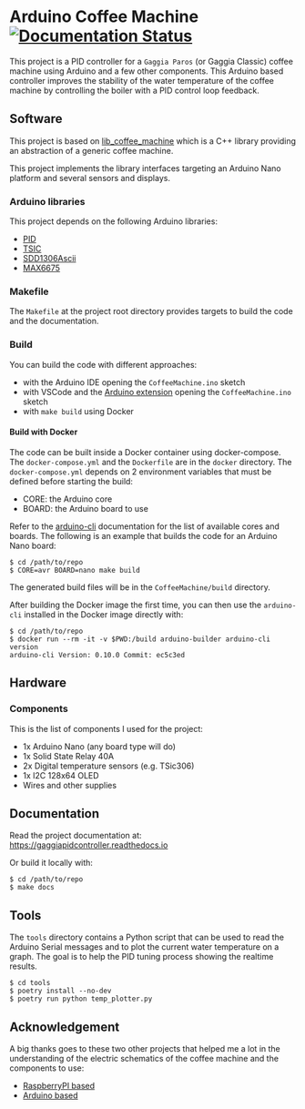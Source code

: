 # Arduino Coffee Machine [![Documentation Status](https://readthedocs.org/projects/arduinocoffeemachine/badge/?version=latest)](https://arduinocoffeemachine.readthedocs.io/en/latest/?badge=latest)

This project is a PID controller for a `Gaggia Paros` (or Gaggia Classic) coffee machine using Arduino and a few other components.
This Arduino based controller improves the stability of the water temperature of the coffee machine by controlling the boiler with a PID control loop feedback.

## Software

This project is based on [lib_coffee_machine](https://github.com/ilcardella/lib_coffee_machine) which is a C++ library providing an abstraction of a generic coffee machine.

This project implements the library interfaces targeting an Arduino Nano platform and several sensors and displays.

### Arduino libraries

This project depends on the following Arduino libraries:
- [PID](https://github.com/br3ttb/Arduino-PID-Library)
- [TSIC](https://github.com/Schm1tz1/arduino-tsic)
- [SDD1306Ascii](https://github.com/greiman/SSD1306Ascii)
- [MAX6675](https://github.com/adafruit/MAX6675-library)

### Makefile

The `Makefile` at the project root directory provides targets to build the code and the documentation.

### Build

You can build the code with different approaches:
- with the Arduino IDE opening the `CoffeeMachine.ino` sketch
- with VSCode and the [Arduino extension](https://marketplace.visualstudio.com/items?itemName=vsciot-vscode.vscode-arduino) opening the `CoffeeMachine.ino` sketch
- with `make build` using Docker

#### Build with Docker

The code can be built inside a Docker container using docker-compose. The `docker-compose.yml` and the `Dockerfile` are in the `docker` directory. The `docker-compose.yml` depends on 2 environment variables that must be defined before starting the build:
- CORE: the Arduino core
- BOARD: the Arduino board to use

Refer to the [arduino-cli](https://arduino.github.io/arduino-cli/) documentation for the list of available cores and boards.
The following is an example that builds the code for an Arduino Nano board:

```
$ cd /path/to/repo
$ CORE=avr BOARD=nano make build
```

The generated build files will be in the `CoffeeMachine/build` directory.

After building the Docker image the first time, you can then use the `arduino-cli` installed in the Docker image directly with:

```
$ cd /path/to/repo
$ docker run --rm -it -v $PWD:/build arduino-builder arduino-cli version
arduino-cli Version: 0.10.0 Commit: ec5c3ed
```

## Hardware

### Components

This is the list of components I used for the project:
- 1x Arduino Nano (any board type will do)
- 1x Solid State Relay 40A
- 2x Digital temperature sensors (e.g. TSic306)
- 1x I2C 128x64 OLED
- Wires and other supplies

## Documentation

Read the project documentation at: https://gaggiapidcontroller.readthedocs.io

Or build it locally with:

```
$ cd /path/to/repo
$ make docs
```

## Tools

The `tools` directory contains a Python script that can be used to read the Arduino
Serial messages and to plot the current water temperature on a graph. The goal
is to help the PID tuning process showing the realtime results.

```
$ cd tools
$ poetry install --no-dev
$ poetry run python temp_plotter.py
```

## Acknowledgement

A big thanks goes to these two other projects that helped me a lot in the understanding of the electric schematics of the coffee machine and the components to use:
- [RaspberryPI based](http://int03.co.uk/blog/project-coffee-espiresso-machine/)
- [Arduino based](http://www.cyberelectronics.org/?p=458)
